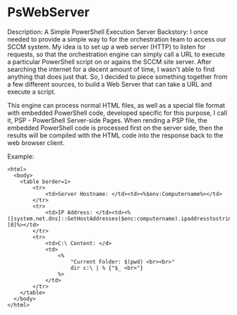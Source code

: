 # PsWebServer
Description: A Simple PowerShell Execution Server
Backstory: I once needed to provide a simple way to for the orchestration team to access our SCCM system.  My idea is to set up a web server (HTTP) to listen for requests, so that the orchestration engine can simply call a URL to execute a particular PowerShell script on or agains the SCCM site server.  After searching the internet for a decent amount of time, I wasn't able to find anything that does just that.  So, I decided to piece something together from a few different sources, to build a Web Server that can take a URL and execute a script.

This engine can process normal HTML files, as well as a special file format with embedded PowerShell code, developed specific for this purpose, I call it, PSP - PowerShell Server-side Pages. When rending a PSP file, the embedded PowerShell code is processed first on the server side, then the results will be compiled with the HTML code into the response back to the web browser client.

Example:
```
<html>
  <body>
	<table border=1>
		<tr>
			<td>Server Hostname: </td><td><%$env:Computername%></td>
		</tr>
		<tr>
			<td>IP Address: </td><td><%([system.net.dns]::GetHostAddresses($enc:computername).ipaddresstostring)[0]%></td>
		</tr>
		<tr>
			<td>C:\ Content: </d>
			<td>
				<% 
					"Current Folder: $(pwd) <br><br>"
					dir c:\ | % {"$_ <br>"}
				%>
			</td>
		</tr>
	</table>
  </body>
</html>
```
